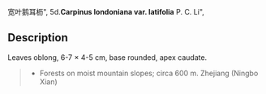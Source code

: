 宽叶鹅耳枥",
5d.**Carpinus londoniana var. latifolia** P. C. Li",

## Description
Leaves oblong, 6-7 ×  4-5 cm, base rounded, apex caudate.

> *  Forests on moist mountain slopes; circa 600 m. Zhejiang (Ningbo Xian)
